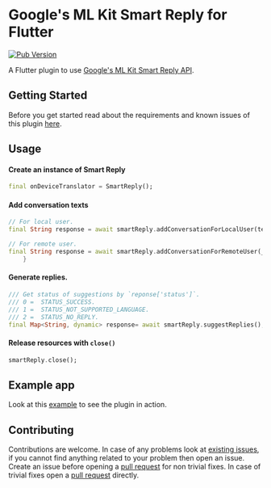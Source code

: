 # Google's ML Kit Smart Reply for Flutter

[![Pub Version](https://img.shields.io/pub/v/google_ml_kit)](https://pub.dev/packages/google_ml_kit)

A Flutter plugin to use [Google's ML Kit Smart Reply API](https://developers.google.com/ml-kit/language/smart-reply).

## Getting Started

Before you get started read about the requirements and known issues of this plugin [here](https://github.com/bharat-biradar/Google-Ml-Kit-plugin).

## Usage

#### Create an instance of Smart Reply

```dart
final onDeviceTranslator = SmartReply();
```

#### Add conversation texts

```dart
// For local user.
final String response = await smartReply.addConversationForLocalUser(text);

// For remote user. 
final String response = await smartReply.addConversationForRemoteUser(_remoteUserController.text, uid);
    }
```
#### Generate replies.

```dart
/// Get status of suggestions by `reponse['status']`.
/// 0 =  STATUS_SUCCESS.
/// 1 =  STATUS_NOT_SUPPORTED_LANGUAGE.
/// 2 =  STATUS_NO_REPLY. 
final Map<String, dynamic> response= await smartReply.suggestReplies();
```

#### Release resources with `close()`

```dart
smartReply.close();
```

## Example app

Look at this [example](https://github.com/bharat-biradar/Google-Ml-Kit-plugin/tree/master/packages/google_mlkit/example) to see the plugin in action.

## Contributing

Contributions are welcome.
In case of any problems look at [existing issues](https://github.com/bharat-biradar/Google-Ml-Kit-plugin/issues), if you cannot find anything related to your problem then open an issue.
Create an issue before opening a [pull request](https://github.com/bharat-biradar/Google-Ml-Kit-plugin/pulls) for non trivial fixes.
In case of trivial fixes open a [pull request](https://github.com/bharat-biradar/Google-Ml-Kit-plugin/pulls) directly.
